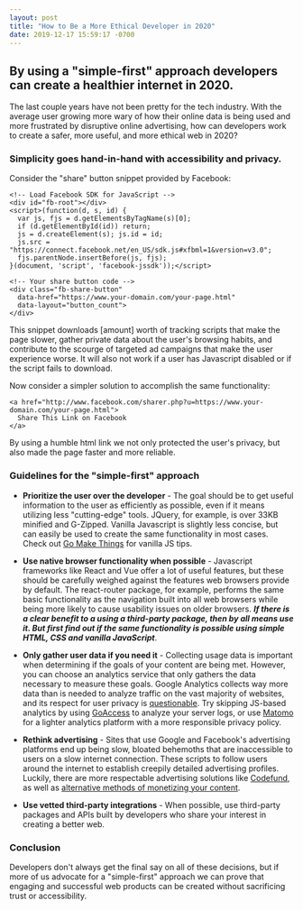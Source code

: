 ```yaml
---
layout: post
title: "How to Be a More Ethical Developer in 2020"
date: 2019-12-17 15:59:17 -0700
---
```


## By using a "simple-first" approach developers can create a healthier internet in 2020.
<!--more-->

The last couple years have not been pretty for the tech industry. With the average user growing more wary of how their online data is being used and more frustrated by disruptive online advertising, how can developers work to create a safer, more useful, and more ethical web in 2020?

### Simplicity goes hand-in-hand with accessibility and privacy.

Consider the "share" button snippet provided by Facebook:

```
<!-- Load Facebook SDK for JavaScript -->
<div id="fb-root"></div>
<script>(function(d, s, id) {
  var js, fjs = d.getElementsByTagName(s)[0];
  if (d.getElementById(id)) return;
  js = d.createElement(s); js.id = id;
  js.src = "https://connect.facebook.net/en_US/sdk.js#xfbml=1&version=v3.0";
  fjs.parentNode.insertBefore(js, fjs);
}(document, 'script', 'facebook-jssdk'));</script>

<!-- Your share button code -->
<div class="fb-share-button"
  data-href="https://www.your-domain.com/your-page.html"
  data-layout="button_count">
</div>
```

This snippet downloads [amount] worth of tracking scripts that make the page slower, gather private data about the user's browsing habits, and contribute to the scourge of targeted ad campaigns that make the user experience worse. It will also not work if a user has Javascript disabled or if the script fails to download.

Now consider a simpler solution to accomplish the same functionality:

```
<a href="http://www.facebook.com/sharer.php?u=https://www.your-domain.com/your-page.html">
  Share This Link on Facebook
</a>
```

By using a humble html link we not only protected the user's privacy, but also made the page faster and more reliable.

### Guidelines for the "simple-first" approach

* __Prioritize the user over the developer__ - The goal should be to get useful information to the user as efficiently as possible, even if it means utilizing less "cutting-edge" tools. JQuery, for example, is over 33KB minified and G-Zipped. Vanilla Javascript is slightly less concise, but can easily be used to create the same functionality in most cases. Check out [Go Make Things](https://gomakethings.com/articles/) for vanilla JS tips.

* __Use native browser functionality when possible__ - Javascript frameworks like React and Vue offer a lot of useful features, but these should be carefully weighed against the features web browsers provide by default. The react-router package, for example, performs the same basic functionality as the navigation built into all web browsers while being more likely to cause usability issues on older browsers. ***If there is a clear benefit to a using a third-party package, then by all means use it. But first find out if the same functionality is possible using simple HTML, CSS and vanilla JavaScript***.

* __Only gather user data if you need it__ - Collecting usage data is important when determining if the goals of your content are being met. However, you can choose an analytics service that only gathers the data necessary to measure these goals. Google Analytics collects way more data than is needed to analyze traffic on the vast majority of websites, and its respect for user privacy is [questionable](https://hackernoon.com/data-privacy-concerns-with-google-b946f2b7afea). Try skipping JS-based analytics by using [GoAccess](https://goaccess.io/) to analyze your server logs, or use [Matomo](https://matomo.org/) for a lighter analytics platform with a more responsible privacy policy.

* __Rethink advertising__ - Sites that use Google and Facebook's advertising platforms end up being slow, bloated behemoths that are inaccessible to users on a slow internet connection. These scripts to follow users around the internet to establish creepily detailed advertising profiles. Luckily, there are more respectable advertising solutions like [Codefund](https://codefund.io/), as well as [alternative methods of monetizing your content](https://hackernoon.com/monetize-your-website-without-advertising-email-hcaptcha-recaptcha-brave-f266e905510a).

* __Use vetted third-party integrations__ - When possible, use third-party packages and APIs built by developers who share your interest in creating a better web.

### Conclusion

Developers don't always get the final say on all of these decisions, but if more of us advocate for a "simple-first" approach we can prove that engaging and successful web products can be created without sacrificing trust or accessibility.
